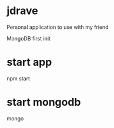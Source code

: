 # jdrave
Personal application to use with my friend

MongoDB first init

# start app
npm start

# start mongodb
mongo
